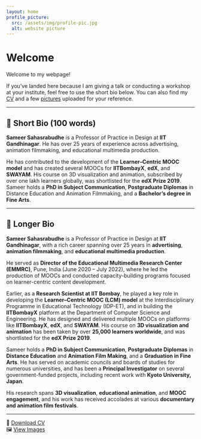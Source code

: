 ```yaml
---
layout: home
profile_picture:
  src: /assets/img/profile-pic.jpg
  alt: website picture
---
```

# Welcome

Welcome to my webpage!

If you’ve landed here because I am giving a talk or conducting a workshop at your institute, feel free to use the short bio below. You can also find my [CV](./cv.pdf) and a few [pictures](./images/) uploaded for your reference.

---

## 🔹 Short Bio (100 words)

**Sameer Sahasrabudhe** is a Professor of Practice in Design at **IIT Gandhinagar**. He has over 25 years of experience across advertising, animation filmmaking, and educational multimedia production.

He has contributed to the development of the **Learner–Centric MOOC model** and has created several MOOCs for **IITBombayX**, **edX**, and **SWAYAM**. His course on 3D visualization and animation, subscribed by over one lakh learners globally, was shortlisted for the **edX Prize 2019**. Sameer holds a **PhD in Subject Communication**, **Postgraduate Diplomas** in Distance Education and Animation Filmmaking, and a **Bachelor’s degree in Fine Arts**.

---

## 🔹 Longer Bio

**Sameer Sahasrabudhe** is a Professor of Practice in Design at **IIT Gandhinagar**, with a rich career spanning over 25 years in **advertising**, **animation filmmaking**, and **educational multimedia production**.

He served as **Director of the Educational Multimedia Research Center (EMMRC)**, Pune, India (June 2020 – July 2022), where he led the production of MOOCs and conducted capacity-building programs focused on learner-centric content development.

Earlier, as a **Research Scientist at IIT Bombay**, he played a key role in developing the **Learner–Centric MOOC (LCM) model** at the Interdisciplinary Programme in Educational Technology (IDP-ET), and in building the **IITBombayX** platform at the Department of Computer Science and Engineering. He has designed and delivered multiple MOOCs on platforms like **IITBombayX**, **edX**, and **SWAYAM**. His course on **3D visualization and animation** has been taken by over **25,000 learners worldwide**, and was shortlisted for the **edX Prize 2019**.

Sameer holds a **PhD in Subject Communication**, **Postgraduate Diplomas** in **Distance Education** and **Animation Film Making**, and a **Graduation in Fine Arts**. He has served on academic councils and boards of studies for numerous universities, and has been a **Principal Investigator** on several government-funded projects, including recent work with **Kyoto University, Japan**.

His research spans **3D visualization**, **educational animation**, and **MOOC engagement**, and his work has received accolades at various **documentary and animation film festivals**.

---

📄 [Download CV](./cv.pdf)  
🖼️ [View Images](./images/)
